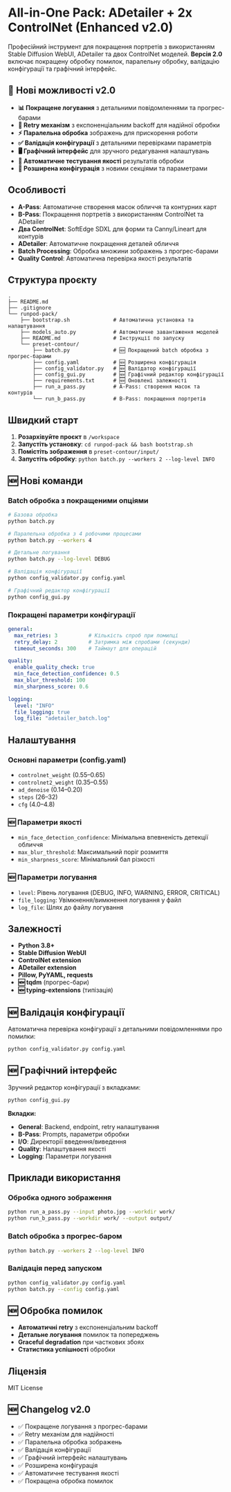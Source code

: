 # All-in-One Pack: ADetailer + 2x ControlNet (Enhanced v2.0)

Професійний інструмент для покращення портретів з використанням Stable Diffusion WebUI, ADetailer та двох ControlNet моделей. **Версія 2.0** включає покращену обробку помилок, паралельну обробку, валідацію конфігурації та графічний інтерфейс.

## 🚀 Нові можливості v2.0

- **📊 Покращене логування** з детальними повідомленнями та прогрес-барами
- **🔄 Retry механізм** з експоненціальним backoff для надійної обробки
- **⚡ Паралельна обробка** зображень для прискорення роботи
- **✅ Валідація конфігурації** з детальними перевірками параметрів
- **🖥️ Графічний інтерфейс** для зручного редагування налаштувань
- **🎯 Автоматичне тестування якості** результатів обробки
- **📁 Розширена конфігурація** з новими секціями та параметрами

## Особливості

- **A-Pass**: Автоматичне створення масок обличчя та контурних карт
- **B-Pass**: Покращення портретів з використанням ControlNet та ADetailer
- **Два ControlNet**: SoftEdge SDXL для форми та Canny/Lineart для контурів
- **ADetailer**: Автоматичне покращення деталей обличчя
- **Batch Processing**: Обробка множини зображень з прогрес-барами
- **Quality Control**: Автоматична перевірка якості результатів

## Структура проєкту

```
.
├── README.md
├── .gitignore
└── runpod-pack/
    ├── bootstrap.sh              # Автоматична установка та налаштування
    ├── models_auto.py            # Автоматичне завантаження моделей
    ├── README.md                 # Інструкції по запуску
    └── preset-contour/
        ├── batch.py              # 🆕 Покращений batch обробка з прогрес-барами
        ├── config.yaml           # 🆕 Розширена конфігурація
        ├── config_validator.py   # 🆕 Валідатор конфігурації
        ├── config_gui.py         # 🆕 Графічний редактор конфігурації
        ├── requirements.txt      # 🆕 Оновлені залежності
        ├── run_a_pass.py         # A-Pass: створення масок та контурів
        └── run_b_pass.py         # B-Pass: покращення портретів
```

## Швидкий старт

1. **Розархівуйте проєкт** в `/workspace`
2. **Запустіть установку**: `cd runpod-pack && bash bootstrap.sh`
3. **Помістіть зображення** в `preset-contour/input/`
4. **Запустіть обробку**: `python batch.py --workers 2 --log-level INFO`

## 🆕 Нові команди

### Batch обробка з покращеними опціями
```bash
# Базова обробка
python batch.py

# Паралельна обробка з 4 робочими процесами
python batch.py --workers 4

# Детальне логування
python batch.py --log-level DEBUG

# Валідація конфігурації
python config_validator.py config.yaml

# Графічний редактор конфігурації
python config_gui.py
```

### Покращені параметри конфігурації
```yaml
general:
  max_retries: 3          # Кількість спроб при помилці
  retry_delay: 2          # Затримка між спробами (секунди)
  timeout_seconds: 300    # Таймаут для операцій

quality:
  enable_quality_check: true
  min_face_detection_confidence: 0.5
  max_blur_threshold: 100
  min_sharpness_score: 0.6

logging:
  level: "INFO"
  file_logging: true
  log_file: "adetailer_batch.log"
```

## Налаштування

### Основні параметри (config.yaml)
- `controlnet_weight` (0.55–0.65)
- `controlnet2_weight` (0.35–0.55)  
- `ad_denoise` (0.14–0.20)
- `steps` (26–32)
- `cfg` (4.0–4.8)

### 🆕 Параметри якості
- `min_face_detection_confidence`: Мінімальна впевненість детекції обличчя
- `max_blur_threshold`: Максимальний поріг розмиття
- `min_sharpness_score`: Мінімальний бал різкості

### 🆕 Параметри логування
- `level`: Рівень логування (DEBUG, INFO, WARNING, ERROR, CRITICAL)
- `file_logging`: Увімкнення/вимкнення логування у файл
- `log_file`: Шлях до файлу логування

## Залежності

- **Python 3.8+**
- **Stable Diffusion WebUI**
- **ControlNet extension**
- **ADetailer extension**
- **Pillow, PyYAML, requests**
- **🆕 tqdm** (прогрес-бари)
- **🆕 typing-extensions** (типізація)

## 🆕 Валідація конфігурації

Автоматична перевірка конфігурації з детальними повідомленнями про помилки:

```bash
python config_validator.py config.yaml
```

## 🆕 Графічний інтерфейс

Зручний редактор конфігурації з вкладками:

```bash
python config_gui.py
```

**Вкладки:**
- **General**: Backend, endpoint, retry налаштування
- **B-Pass**: Prompts, параметри обробки
- **I/O**: Директорії введення/виведення
- **Quality**: Налаштування якості
- **Logging**: Параметри логування

## Приклади використання

### Обробка одного зображення
```bash
python run_a_pass.py --input photo.jpg --workdir work/
python run_b_pass.py --workdir work/ --output output/
```

### Batch обробка з прогрес-баром
```bash
python batch.py --workers 2 --log-level INFO
```

### Валідація перед запуском
```bash
python config_validator.py config.yaml
python batch.py --config config.yaml
```

## 🆕 Обробка помилок

- **Автоматичні retry** з експоненціальним backoff
- **Детальне логування** помилок та попереджень
- **Graceful degradation** при часткових збоях
- **Статистика успішності** обробки

## Ліцензія

MIT License

## 🆕 Changelog v2.0

- ✅ Покращене логування з прогрес-барами
- ✅ Retry механізм для надійності
- ✅ Паралельна обробка зображень
- ✅ Валідація конфігурації
- ✅ Графічний інтерфейс налаштувань
- ✅ Розширена конфігурація
- ✅ Автоматичне тестування якості
- ✅ Покращена обробка помилок
